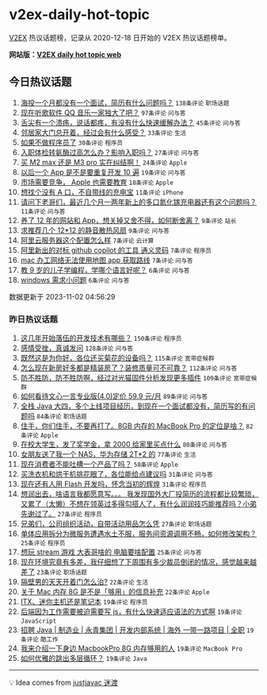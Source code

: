 # v2ex-daily-hot-topic

[V2EX](https://www.v2ex.com/) 热议话题榜，记录从 2020-12-18 日开始的 V2EX 热议话题榜单。

**网站版：[V2EX daily hot topic web](https://boojack.github.io/v2ex-daily-hot-topic-web/)**

## 今日热议话题

<!-- TODAY BEGIN -->

1. [海投一个月都没有一个面试，简历有什么问题吗？](https://www.v2ex.com/t/987692) `138条评论` `职场话题`
1. [现在听歌软件 QQ 音乐一家独大了吧？](https://www.v2ex.com/t/987721) `97条评论` `问与答`
1. [舌尖有一个溃疡，说话都疼，有没有什么快速缓解办法？](https://www.v2ex.com/t/987754) `45条评论` `问与答`
1. [邻居家大门总开着，经过会有什么感受？](https://www.v2ex.com/t/987773) `33条评论` `生活`
1. [如果不做程序员了](https://www.v2ex.com/t/987785) `30条评论` `程序员`
1. [入职体检转氨酶过高怎么办？影响入职吗？](https://www.v2ex.com/t/987743) `27条评论` `问与答`
1. [买 M2 max 还是 M3 pro 实在纠结啊！](https://www.v2ex.com/t/987777) `24条评论` `Apple`
1. [以后一个 App 是不是要重复开发 10 遍](https://www.v2ex.com/t/987761) `19条评论` `问与答`
1. [市场需要竞争， Apple 也需要教育](https://www.v2ex.com/t/987737) `18条评论` `Apple`
1. [想找个没有 A 口，不自带线的充电宝](https://www.v2ex.com/t/987795) `11条评论` `iPhone`
1. [请问下老哥们，最近几个月一两年新上的多口氮化镓充电器还有这个问题吗？](https://www.v2ex.com/t/987774) `11条评论` `问与答`
1. [养了 12 年的网站和 App，想关掉又舍不得，如何断舍离？](https://www.v2ex.com/t/987814) `9条评论` `站长`
1. [求推荐几个 12*12 的静音散热风扇](https://www.v2ex.com/t/987736) `9条评论` `问与答`
1. [阿里云服务器这个配置怎么样](https://www.v2ex.com/t/987792) `7条评论` `云计算`
1. [阿里新出的对标 github copilot 的工具 通义灵码](https://www.v2ex.com/t/987757) `7条评论` `程序员`
1. [mac 办工网络无法使用地图 app 获取路线](https://www.v2ex.com/t/987738) `7条评论` `问与答`
1. [教 9 岁的儿子学编程，学哪个语言好呢？](https://www.v2ex.com/t/987791) `6条评论` `问与答`
1. [windows 需求小问题](https://www.v2ex.com/t/987749) `6条评论` `问与答`

数据更新于 2023-11-02 04:56:29

<!-- TODAY END -->

### 昨日热议话题

<!-- YESTERDAY BEGIN -->

1. [这几年开始落伍的开发技术有哪些？](https://www.v2ex.com/t/987300) `150条评论` `程序员`
1. [感情受挫，真诚发问](https://www.v2ex.com/t/987536) `128条评论` `问与答`
1. [既然这是为你好，各位还买菊花的设备吗？](https://www.v2ex.com/t/987326) `115条评论` `宽带症候群`
1. [怎么现在新房好多都是精装房了？装修质量可不可靠？](https://www.v2ex.com/t/987299) `112条评论` `问与答`
1. [防不胜防，防不胜防啊，经过对光猫固件分析发现更多插件](https://www.v2ex.com/t/987392) `109条评论` `宽带症候群`
1. [如何看待文心一言专业版(4.0)定价 59.9 元/月](https://www.v2ex.com/t/987341) `89条评论` `问与答`
1. [全栈 Java 大四，多个上线项目经历，到现在一个面试都没有，简历写的有问题吗](https://www.v2ex.com/t/987463) `84条评论` `职场话题`
1. [住手，你们住手，不要再打了。8GB 内存的 MacBook Pro 的定位是啥？](https://www.v2ex.com/t/987428) `82条评论` `Apple`
1. [在校大学生，发了奖学金，拿 2000 给家里买点什么](https://www.v2ex.com/t/987450) `80条评论` `问与答`
1. [女朋友送了我一个 NAS，华为存储 2T*2 的](https://www.v2ex.com/t/987380) `77条评论` `生活`
1. [现在消费者不能吐槽一个产品了吗？](https://www.v2ex.com/t/987446) `58条评论` `Apple`
1. [买洗衣机和烘干机挑花眼了，各位能给点建议吗](https://www.v2ex.com/t/987566) `31条评论` `问与答`
1. [现在还有人用 Flash 开发吗，怀念当初的辉煌](https://www.v2ex.com/t/987402) `31条评论` `程序员`
1. [想润出去，啥语言我都愿意写。。。 我发现国外大厂投简历的流程都比较繁琐，又累了（太懒）不想在领英过多得勾搭人了，有什么润润技巧能推荐吗？小弟先谢过了。](https://www.v2ex.com/t/987634) `27条评论` `程序员`
1. [兄弟们，公司组织活动，自带活动用品怎么凭](https://www.v2ex.com/t/987489) `27条评论` `职场话题`
1. [单体应用拆分为微服务遭遇水土不服，服务间资源调用不畅，如何修改架构？](https://www.v2ex.com/t/987593) `25条评论` `程序员`
1. [想玩 stream 游戏 大表哥啥的 电脑要啥配置](https://www.v2ex.com/t/987308) `25条评论` `问与答`
1. [现在环境究竟有多差，我仔细想了下周围有多少裁员倒闭的情况，感觉越来越差了](https://www.v2ex.com/t/987591) `23条评论` `职场话题`
1. [隔壁男的天天开着门怎么治?](https://www.v2ex.com/t/987646) `22条评论` `生活`
1. [关于 Mac 内存 8G 是不是「够用」的信息补充](https://www.v2ex.com/t/987360) `22条评论` `Apple`
1. [ITX、迷你主机还是笔记本](https://www.v2ex.com/t/987659) `19条评论` `程序员`
1. [后端因为工作需要被迫需要写 js，有什么快速适应语法的方式啊](https://www.v2ex.com/t/987627) `19条评论` `JavaScript`
1. [招聘 Java | 制造业 | 永青集团 | 开发内部系统 | 海外 一带一路项目 | 全职](https://www.v2ex.com/t/987475) `19条评论` `酷工作`
1. [我来介绍一下身边 MacbookPro 8G 内存够用的人](https://www.v2ex.com/t/987482) `19条评论` `MacBook Pro`
1. [如何优雅的跳出多层循环？](https://www.v2ex.com/t/987376) `19条评论` `Java`

<!-- YESTERDAY END -->

---

💡 Idea comes from [justjavac 迷渡](https://github.com/justjavac/)
